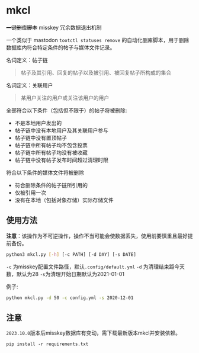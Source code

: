 # mkcl

~~一键删库脚本~~ misskey 冗余数据退出机制

一个类似于 mastodon `tootctl statuses remove` 的自动化删库脚本，用于删除数据库内符合特定条件的帖子与媒体文件记录。

名词定义：帖子链

> 帖子及其引用、回复的帖子以及被引用、被回复帖子所构成的集合

名词定义：关联用户

> 某用户关注的用户或关注该用户的用户

全部符合以下条件（包括但不限于）的帖子将被删除:

* 不是本地用户发出的
* 帖子链中没有本地用户及其关联用户参与
* 帖子链中没有置顶帖子
* 帖子链中所有帖子均不包含投票
* 帖子链中所有帖子均没有被收藏
* 帖子链中没有帖子发布时间超过清理时限

符合以下条件的媒体文件将被删除

* 符合删除条件的帖子链所引用的
* 仅被引用一次
* 没有在本地（包括对象存储）实际存储文件

## 使用方法

**注意**：该操作为不可逆操作，操作不当可能会使数据丢失，使用前要慎重且最好提前备份。

``` bash
python3 mkcl.py [-h] [-c PATH] [-d DAY] [-s DATE]
```

`-c` 为misskey配置文件路径，默认`.config/default.yml` `-d` 为清理结束距今天数，默认为28 `-s`为清理开始日期默认为2021-01-01

例子:

``` bash
python mkcl.py -d 50 -c config.yml -s 2020-12-01
```
## 注意

`2023.10.0`版本后misskey数据库有变动，需下载最新版本mkcl并安装依赖。

```
pip install -r requirements.txt
```

